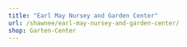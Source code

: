 ```yaml
---
title: "Earl May Nursey and Garden Center"
url: /shawnee/earl-may-nursey-and-garden-center/
shop: Garten-Center
---
```

